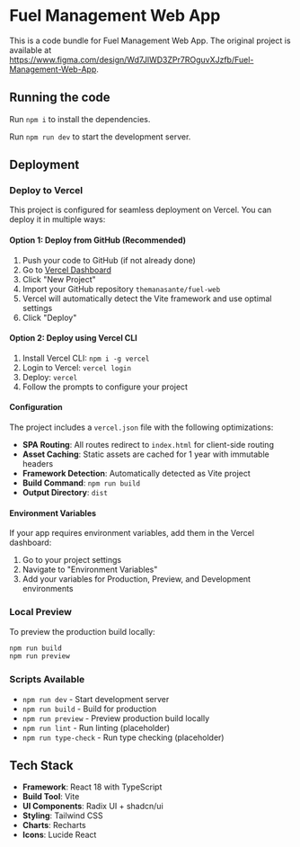 
# Fuel Management Web App

This is a code bundle for Fuel Management Web App. The original project is available at https://www.figma.com/design/Wd7JlWD3ZPr7ROguvXJzfb/Fuel-Management-Web-App.

## Running the code

Run `npm i` to install the dependencies.

Run `npm run dev` to start the development server.

## Deployment

### Deploy to Vercel

This project is configured for seamless deployment on Vercel. You can deploy it in multiple ways:

#### Option 1: Deploy from GitHub (Recommended)

1. Push your code to GitHub (if not already done)
2. Go to [Vercel Dashboard](https://vercel.com/dashboard)
3. Click "New Project"
4. Import your GitHub repository `themanasante/fuel-web`
5. Vercel will automatically detect the Vite framework and use optimal settings
6. Click "Deploy"

#### Option 2: Deploy using Vercel CLI

1. Install Vercel CLI: `npm i -g vercel`
2. Login to Vercel: `vercel login`
3. Deploy: `vercel`
4. Follow the prompts to configure your project

#### Configuration

The project includes a `vercel.json` file with the following optimizations:

- **SPA Routing**: All routes redirect to `index.html` for client-side routing
- **Asset Caching**: Static assets are cached for 1 year with immutable headers
- **Framework Detection**: Automatically detected as Vite project
- **Build Command**: `npm run build`
- **Output Directory**: `dist`

#### Environment Variables

If your app requires environment variables, add them in the Vercel dashboard:

1. Go to your project settings
2. Navigate to "Environment Variables"
3. Add your variables for Production, Preview, and Development environments

### Local Preview

To preview the production build locally:

```bash
npm run build
npm run preview
```

### Scripts Available

- `npm run dev` - Start development server
- `npm run build` - Build for production
- `npm run preview` - Preview production build locally
- `npm run lint` - Run linting (placeholder)
- `npm run type-check` - Run type checking (placeholder)

## Tech Stack

- **Framework**: React 18 with TypeScript
- **Build Tool**: Vite
- **UI Components**: Radix UI + shadcn/ui
- **Styling**: Tailwind CSS
- **Charts**: Recharts
- **Icons**: Lucide React  